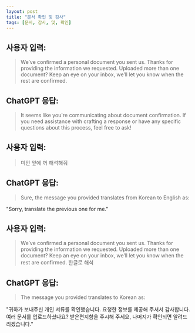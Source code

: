 ```yaml
---
layout: post
title: "문서 확인 및 감사"
tags: [문서, 감사, 및, 확인]
---
```


## 사용자 입력:
> We’ve confirmed a personal document you sent us.
Thanks for providing the information we requested.
Uploaded more than one document? Keep an eye on your inbox, we’ll let you know when the rest are confirmed.

## ChatGPT 응답:
> It seems like you're communicating about document confirmation. If you need assistance with crafting a response or have any specific questions about this process, feel free to ask!

## 사용자 입력:
> 미안 앞에 꺼 해석해줘

## ChatGPT 응답:
> Sure, the message you provided translates from Korean to English as:

"Sorry, translate the previous one for me."

## 사용자 입력:
> We’ve confirmed a personal document you sent us.
Thanks for providing the information we requested.
Uploaded more than one document? Keep an eye on your inbox, we’ll let you know when the rest are confirmed. 한글로 해석

## ChatGPT 응답:
> The message you provided translates to Korean as:

"귀하가 보내주신 개인 서류를 확인했습니다.
요청한 정보를 제공해 주셔서 감사합니다.
여러 문서를 업로드하셨나요? 받은편지함을 주시해 주세요, 나머지가 확인되면 알려드리겠습니다."

